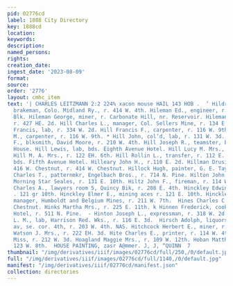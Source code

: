 ```yaml
---
pid: 02776cd
label: 1888 City Directory
key: 1888cd
location: 
keywords: 
description: 
named_persons: 
rights: 
creation_date: 
ingest_date: '2023-08-09'
format: 
source: 
order: '2776'
layout: cmhc_item
text: '| CHARLES LEITZMANN 2:2 224% xacon mouse HAIL 143 HOB .  ’ Hildreth Del. L.,
  brakeman, Colo. Midland Ry., r. 414 W. 4th. Hileman Ed., engineer, r. 3 Keystone
  Blk. Hileman George, miner, r. Carbonate Hill, nr. Reservoir. Hileman Solomon, miner,
  r. 427 HE. 2d. Hill Charles L., manager, Col. Sellers Mine, r. 134 E. 4th. Hill
  Francis, lab, r. 334 W. 2d. Hill Francis F., carpenter, r. 116 W. 9th. Hill George
  M., carpenter, r. 116 W. 9th. * Hill John, col’d, lab, r. 131 W. 3d.  Hill John
  F., blksmith, David Moore, r. 210 W. 4th. Hill Joseph R., teamster, bds. Valley
  House. Hill Lewis, lab, bds. Eighth Avenue Hotel. Hill Lucy M. Mrs., r. 113 E. 9th.
  Hill M. A. Mrs., r. 122 EH. 6th. Hill Rollin L., transfer, r. 112 E. 2d. Hill Thomas,
  bds. Fifth Avenue Hotel. Hilleary John H., r.110 E. 2d. Hillman Drusilla, grocer,
  416 W. Chestnut, r. 414 W. Chestnut. Hillock Hugh, painter, G. E. Taylor. Hilton
  Charles T., patternmkr, Engelbach Bros., r. 714 N. Pine. Hilton John E., weighmaster,
  Morning Star Seales, r. 131 E. 10th. Hiltz John F., fireman, r. 114 W. 4th. Hinckley
  Charles A., lawyers room 5, Quincy Bik, r. 208 E. 4th. Hinckley Edwin E., ‘miner,
  . 121 gr 10th. Hinckley Elmer E., mining aces r. 121 E. 10th. Hinckley Henry W.,
  manager, Humboldt and Belgium Mines, r. 211 W. 7th.  Hines Charles C., r. 381 W.
  Chestnut. Hinks Martha Mrs., r. 225 E. 11th. k Hinnen Frederick, cook, Fifth Avenue
  Hotel, r. 511 N. Pine.  - Hinton Joseph L., expressman, r. 318 W. 2d.  : Hinton
  L. M., lab, Harrison Red. Wks., r. 116 E. 3d.  Hirsch Adolph, liquors, Harrison
  av, se. cor. 4th, r. 203 W. 4th. NAS. Hitchcock Herbert E., miner, r. 222 E. 3d.  "Hitchcock
  Watson J. Mrs., r. 222 EH. 3d. Hite Charles E., printer, r. 114 W. 4th. Hoag Isabella
  Miss, r. 212 W. 3d. Hoagland Maggie Mrs., r. 109 W. 12th. Hoban Matthew, lab, r.
  123 W. 8th.  HOUSE PAINTING, zasr A@mmer. J, J, “QUINN  7                                                                                     '
thumbnail: "/img/derivatives/iiif/images/02776cd/full/250,/0/default.jpg"
full: "/img/derivatives/iiif/images/02776cd/full/1140,/0/default.jpg"
manifest: "/img/derivatives/iiif/02776cd/manifest.json"
collection: directories
---
```

